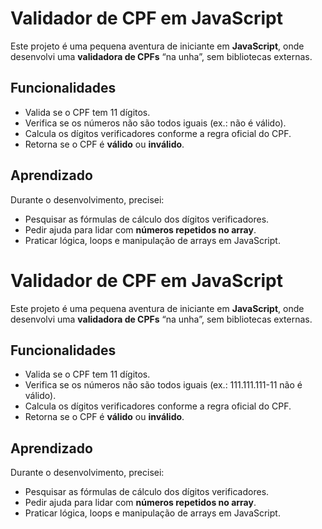 # Validador de CPF em JavaScript

Este projeto é uma pequena aventura de iniciante em **JavaScript**, onde desenvolvi uma **validadora de CPFs** “na unha”, sem bibliotecas externas.

## Funcionalidades

- Valida se o CPF tem 11 dígitos.
- Verifica se os números não são todos iguais (ex.:  não é válido).
- Calcula os dígitos verificadores conforme a regra oficial do CPF.
- Retorna se o CPF é **válido** ou **inválido**.

## Aprendizado

Durante o desenvolvimento, precisei:

- Pesquisar as fórmulas de cálculo dos dígitos verificadores.
- Pedir ajuda para lidar com **números repetidos no array**.
- Praticar lógica, loops e manipulação de arrays em JavaScript.
# Validador de CPF em JavaScript

Este projeto é uma pequena aventura de iniciante em **JavaScript**, onde desenvolvi uma **validadora de CPFs** “na unha”, sem bibliotecas externas.

## Funcionalidades

- Valida se o CPF tem 11 dígitos.
- Verifica se os números não são todos iguais (ex.: 111.111.111-11 não é válido).
- Calcula os dígitos verificadores conforme a regra oficial do CPF.
- Retorna se o CPF é **válido** ou **inválido**.

## Aprendizado

Durante o desenvolvimento, precisei:

- Pesquisar as fórmulas de cálculo dos dígitos verificadores.
- Pedir ajuda para lidar com **números repetidos no array**.
- Praticar lógica, loops e manipulação de arrays em JavaScript.
